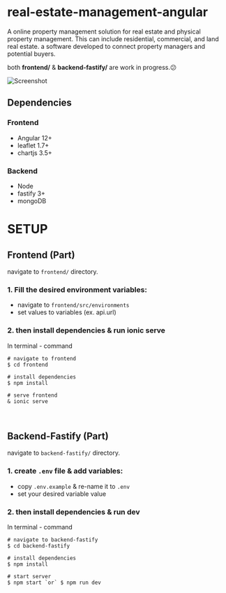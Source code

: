 # real-estate-management-angular

A online property management solution for real estate and
physical property management. This can include residential,
commercial, and land real estate. a software developed to
connect property managers and potential buyers.

both **frontend/** & **backend-fastify/** are work in progress.😕

![Screenshot](https://ik.imagekit.io/wr5lnrww0q8/REM_Folder/social_GKmc-8vHw.jpg?updatedAt=1631134174081)


## **Dependencies**

### **Frontend**
- Angular 12+
- leaflet 1.7+
- chartjs 3.5+

### **Backend**
- Node
- fastify 3+
- mongoDB

# **SETUP**

## **Frontend (Part)**

navigate to `frontend/` directory.

### **1. Fill the desired environment variables:**  
- navigate to `frontend/src/environments`
- set values to variables (ex. api.url) 

### **2. then install dependencies & run ionic serve**

In terminal - command
```
# navigate to frontend 
$ cd frontend

# install dependencies
$ npm install

# serve frontend
& ionic serve
```

<br>

## **Backend-Fastify (Part)**
navigate to `backend-fastify/` directory.

### **1. create `.env` file & add variables:**
- copy `.env.example` & re-name it to `.env`
- set your desired variable value

### **2. then install dependencies & run dev**

In terminal - command
```
# navigate to backend-fastify
$ cd backend-fastify

# install dependencies
$ npm install

# start server
$ npm start `or` $ npm run dev

```
